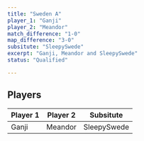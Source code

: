 ```yaml
---
title: "Sweden A"
player_1: "Ganji"
player_2: "Meandor"
match_difference: "1-0"
map_difference: "3-0"
subsitute: "SleepySwede"
excerpt: "Ganji, Meandor and SleepySwede"
status: "Qualified"

---
```

## Players

| Player 1 | Player 2 | Subsitute |
| -- | -- | -- |
| Ganji | Meandor | SleepySwede |
